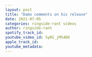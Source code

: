 ```yaml
---
layout: post
title: "Damo comments on his release"
date: 2021-07-05
categories: ringside-rant videos
author: ringside-rant
spotify_track_id: 
youtube_video_id: SyN1_jM54D8
apple_track_id: 
youtube_metadata: 
---
```


